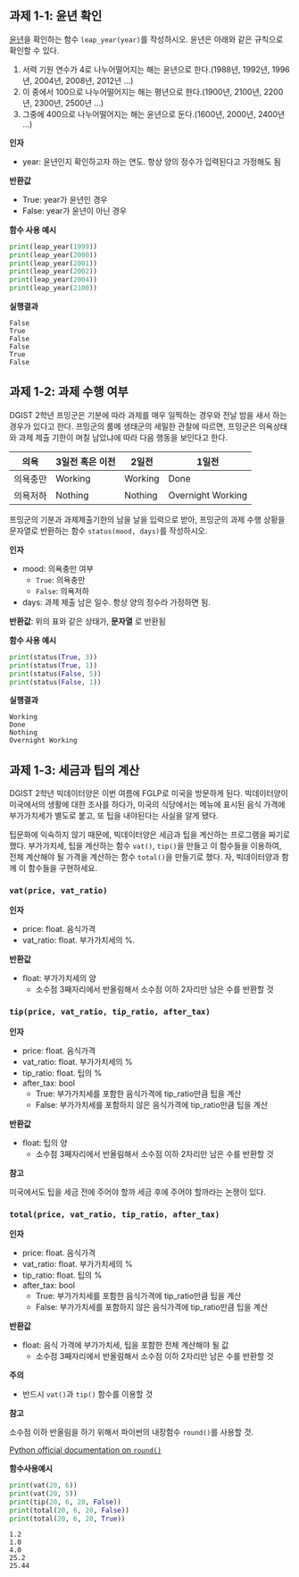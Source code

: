 ## 과제 1-1: 윤년 확인

[윤년](https://ko.wikipedia.org/wiki/윤년)을 확인하는 함수 `leap_year(year)`를 작성하시오. 윤년은 아래와 같은 규칙으로 확인할 수 있다.

1. 서력 기원 연수가 4로 나누어떨어지는 해는 윤년으로 한다.(1988년, 1992년, 1996년, 2004년, 2008년, 2012년 …)
1. 이 중에서 100으로 나누어떨어지는 해는 평년으로 한다.(1900년, 2100년, 2200년, 2300년, 2500년 …)
1. 그중에 400으로 나누어떨어지는 해는 윤년으로 둔다.(1600년, 2000년, 2400년 …)

**인자**
- year: 윤년인지 확인하고자 하는 연도. 항상 양의 정수가 입력된다고 가정해도 됨

**반환값**
- True: year가 윤년인 경우
- False: year가 윤년이 아닌 경우

**함수 사용 예시**
```python
print(leap_year(1999))
print(leap_year(2000))
print(leap_year(2001))
print(leap_year(2002))
print(leap_year(2004))
print(leap_year(2100))
```
**실행결과**
```
False
True
False
False
True
False
```

## 과제 1-2: 과제 수행 여부

DGIST 2학년 프밍군은 기분에 따라 과제를 매우 일찍하는 경우와 전날 밤을 새서 하는 경우가 있다고 한다. 프밍군의 룸메 생태군의 세밀한 관찰에 따르면, 프밍군은 의욕상태와 과제 제출 기한이 며칠 남았냐에 따라 다음 행동을 보인다고 한다.

|  의욕  |   3일전 혹은 이전  |    2일전 | 1일전 |
|--------|---------|---------|------|
| 의욕충만 | Working | Working | Done |
| 의욕저하 | Nothing | Nothing | Overnight Working |

프밍군의 기분과 과제제출기한의 남을 날을 입력으로 받아, 프밍군의 과제 수행 상황을 문자열로 반환하는 함수 `status(mood, days)`를 작성하시오.

**인자**
- mood: 의욕충만 여부
  - `True`: 의욕충만
  - `False`: 의욕저하
- days: 과제 제출 남은 일수. 항상 양의 정수라 가정하면 됨.

**반환값**: 위의 표와 같은 상태가, **문자열** 로 반환됨

**함수 사용 예시**
```python
print(status(True, 3))
print(status(True, 1))
print(status(False, 5))
print(status(False, 1))
```

**실행결과**
```
Working
Done
Nothing
Overnight Working
```

## 과제 1-3: 세금과 팁의 계산

DGIST 2학년 빅데이터양은 이번 여름에 FGLP로 미국을 방문하게 된다. 빅데이터양이 미국에서의 생활에 대한 조사를 하다가, 미국의 식당에서는 메뉴에 표시된 음식 가격에 부가가치세가 별도로 붙고, 또 팁을 내야된다는 사실을 알게 됐다.

팁문화에 익숙하지 않기 때문에, 빅데이터양은 세금과 팁을 계산하는 프로그램을 짜기로 했다. 부가가치세, 팁을 계산하는 함수 `vat()`, `tip()`을 만들고 이 함수들을 이용하여, 전체 계산해야 될 가격을 계산하는 함수 `total()`을 만들기로 했다. 자, 빅데이터양과 함께 이 함수들을 구현하세요.

### `vat(price, vat_ratio)`
**인자**
- price: float. 음식가격
- vat_ratio: float. 부가가치세의 %.

**반환값**
- float: 부가가치세의 양
  - 소수점 3째자리에서 반올림해서 소수점 이하 2자리만 남은 수를 반환할 것

### `tip(price, vat_ratio, tip_ratio, after_tax)`
**인자**
- price: float. 음식가격
- vat_ratio: float. 부가가치세의 %
- tip_ratio: float. 팁의 %
- after_tax: bool
  - True: 부가가치세를 포함한 음식가격에 tip_ratio만큼 팁을 계산
  - False: 부가가치세를 포함하지 않은 음식가격에 tip_ratio만큼 팁을 계산

**반환값**
- float: 팁의 양
  - 소수점 3째자리에서 반올림해서 소수점 이하 2자리만 남은 수를 반환할 것

**참고**

미국에서도 팁을 세금 전에 주어야 할까 세금 후에 주어야 할까라는 논쟁이 있다.

### `total(price, vat_ratio, tip_ratio, after_tax)`
**인자**
- price: float. 음식가격
- vat_ratio: float. 부가가치세의 %
- tip_ratio: float. 팁의 %
- after_tax: bool
  - True: 부가가치세를 포함한 음식가격에 tip_ratio만큼 팁을 계산
  - False: 부가가치세를 포함하지 않은 음식가격에 tip_ratio만큼 팁을 계산

**반환값**
- float: 음식 가격에 부가가치세, 팁을 포함한 전체 계산해야 될 값
  - 소수점 3째자리에서 반올림해서 소수점 이하 2자리만 남은 수를 반환할 것

**주의**
- 반드시 `vat()`과 `tip()` 함수를 이용할 것


**참고**

소수점 이하 반올림을 하기 위해서 파이썬의 내장함수 `round()`를 사용할 것.

[Python official documentation on `round()`](https://docs.python.org/3/library/functions.html#round)

**함수사용예시**
```python
print(vat(20, 6))
print(vat(20, 5))
print(tip(20, 6, 20, False))
print(total(20, 6, 20, False))
print(total(20, 6, 20, True))
```

```
1.2
1.0
4.0
25.2
25.44
```

